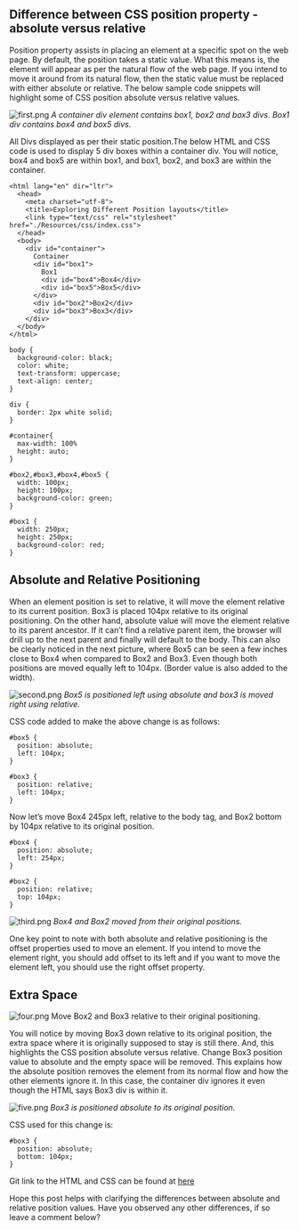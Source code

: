 ## Difference between CSS position property - absolute versus relative

Position property assists in placing an element at a specific spot on the web page. By default, the position takes a static value. What this means is, the element will appear as per the natural flow of the web page. If you intend to move it around from its natural flow, then the static value must be replaced with either absolute or relative. The below sample code snippets will highlight some of CSS position absolute versus relative values.

![first.png](https://cdn.hashnode.com/res/hashnode/image/upload/v1613628036497/dA2eb45qb.png)
*A container div element contains box1, box2 and box3 divs. Box1 div contains box4 and box5 divs.*

All Divs displayed as per their static position.</figcaption></figure></div>The below HTML and CSS code is used to display 5 div boxes within a container div. You will notice, box4 and box5 are within box1, and box1, box2, and box3 are within the container.

```
<html lang="en" dir="ltr">
  <head>
    <meta charset="utf-8">
    <title>Exploring Different Position layouts</title>
    <link type="text/css" rel="stylesheet" href="./Resources/css/index.css">
  </head>
  <body>
    <div id="container">
      Container
      <div id="box1">
        Box1
        <div id="box4">Box4</div>
        <div id="box5">Box5</div>
      </div>
      <div id="box2">Box2</div>
      <div id="box3">Box3</div>
    </div>
  </body>
</html>
```

```
body {
  background-color: black;
  color: white;
  text-transform: uppercase;
  text-align: center;
}

div {
  border: 2px white solid;
}

#container{
  max-width: 100%
  height: auto;
}

#box2,#box3,#box4,#box5 {
  width: 100px;
  height: 100px;
  background-color: green;
}

#box1 {
  width: 250px;
  height: 250px;
  background-color: red;
}
```

Absolute and Relative Positioning
---------------------------------

When an element position is set to relative, it will move the element relative to its current position. Box3 is placed 104px relative to its original positioning. On the other hand, absolute value will move the element relative to its parent ancestor. If it can’t find a relative parent item, the browser will drill up to the next parent and finally will default to the body. This can also be clearly noticed in the next picture, where Box5 can be seen a few inches close to Box4 when compared to Box2 and Box3. Even though both positions are moved equally left to 104px. (Border value is also added to the width).


![second.png](https://cdn.hashnode.com/res/hashnode/image/upload/v1613628133699/Bx5uSYTJs.png)
*Box5 is positioned left using absolute and box3 is moved right using relative.*

CSS code added to make the above change is as follows:

```
#box5 {
  position: absolute;
  left: 104px;
}

#box3 {
  position: relative;
  left: 104px;
}
```

Now let’s move Box4 245px left, relative to the body tag, and Box2 bottom by 104px relative to its original position.

```
#box4 {
  position: absolute;
  left: 254px;
}

#box2 {
  position: relative;
  top: 104px;
}
```

![third.png](https://cdn.hashnode.com/res/hashnode/image/upload/v1613628216296/QVGEn3qnZ.png)
*Box4 and Box2 moved from their original positions.*

One key point to note with both absolute and relative positioning is the offset properties used to move an element. If you intend to move the element right, you should add offset to its left and if you want to move the element left, you should use the right offset property.

Extra Space
-----------

![four.png](https://cdn.hashnode.com/res/hashnode/image/upload/v1613628271332/pQKco9cOF.png)
Move Box2 and Box3 relative to their original positioning.

You will notice by moving Box3 down relative to its original position, the extra space where it is originally supposed to stay is still there. And, this highlights the CSS position absolute versus relative. Change Box3 position value to absolute and the empty space will be removed. This explains how the absolute position removes the element from its normal flow and how the other elements ignore it. In this case, the container div ignores it even though the HTML says Box3 div is within it.

![five.png](https://cdn.hashnode.com/res/hashnode/image/upload/v1613628310380/gUKchgyl7.png)
*Box3 is positioned absolute to its original position.*

CSS used for this change is:

```
#box3 {
  position: absolute;
  bottom: 104px;
}
```

Git link to the HTML and CSS can be found at  [here](https://github.com/narmada-nannaka/Position-Examples)

Hope this post helps with clarifying the differences between absolute and relative position values. Have you observed any other differences, if so leave a comment below?